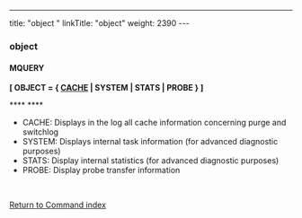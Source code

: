 ---
title: "object "
linkTitle: "object"
weight: 2390
---<span id="object"></span>

### object

#### MQUERY

****[ OBJECT = { <u>CACHE</u> &#124; SYSTEM &#124; STATS &#124; PROBE } ]****

**** ****

- CACHE: Displays in the log all cache information concerning purge and switchlog
- SYSTEM: Displays internal task information (for advanced diagnostic purposes)
- STATS: Display internal statistics (for advanced diagnostic purposes)
- PROBE: Display probe transfer information

 

[Return to Command index](../../)

 
